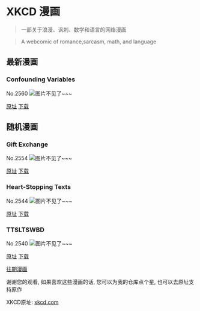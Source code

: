 # XKCD 漫画


> 一部关于浪漫、讽刺、数学和语言的网络漫画

> A webcomic of romance,sarcasm, math, and language


## 最新漫画
### Confounding Variables
No.2560
![图片不见了~~~](https://imgs.xkcd.com/comics/confounding_variables.png)

[原址](https://xkcd.com//2560) [下载](https://imgs.xkcd.com/comics/confounding_variables.png)



## 随机漫画
### Gift Exchange
No.2554
![图片不见了~~~](https://imgs.xkcd.com/comics/gift_exchange.png)

[原址](https://xkcd.com//2554) [下载](https://imgs.xkcd.com/comics/gift_exchange.png)



### Heart-Stopping Texts
No.2544
![图片不见了~~~](https://imgs.xkcd.com/comics/heart_stopping_texts.png)

[原址](https://xkcd.com//2544) [下载](https://imgs.xkcd.com/comics/heart_stopping_texts.png)



### TTSLTSWBD
No.2540
![图片不见了~~~](https://imgs.xkcd.com/comics/ttsltswbd.png)

[原址](https://xkcd.com//2540) [下载](https://imgs.xkcd.com/comics/ttsltswbd.png)



[往期漫画](image/)

谢谢您的观看, 如果喜欢这些漫画的话, 
您可以为我的仓库点个星, 也可以去原址支持原作

XKCD原址: [xkcd.com](https://xkcd.com)

